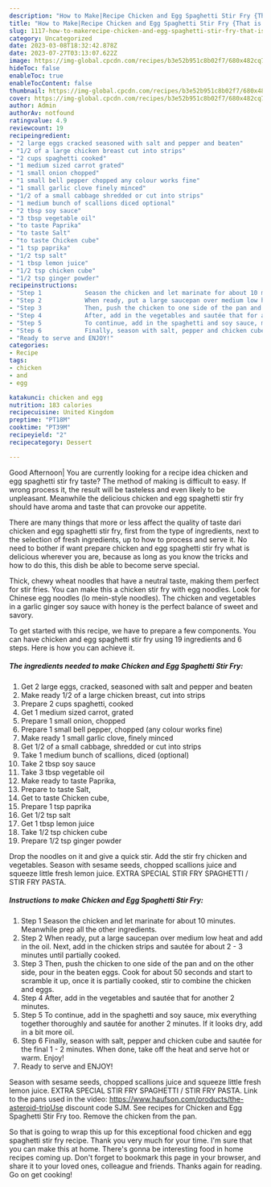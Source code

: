```yaml
---
description: "How to Make|Recipe Chicken and Egg Spaghetti Stir Fry {That is Delicious"
title: "How to Make|Recipe Chicken and Egg Spaghetti Stir Fry {That is Delicious"
slug: 1117-how-to-makerecipe-chicken-and-egg-spaghetti-stir-fry-that-is-delicious
category: Uncategorized
date: 2023-03-08T18:32:42.878Z
date: 2023-07-27T03:13:07.622Z
image: https://img-global.cpcdn.com/recipes/b3e52b951c8b02f7/680x482cq70/chicken-and-egg-spaghetti-stir-fry-recipe-main-photo.jpg
hideToc: false
enableToc: true
enableTocContent: false
thumbnail: https://img-global.cpcdn.com/recipes/b3e52b951c8b02f7/680x482cq70/chicken-and-egg-spaghetti-stir-fry-recipe-main-photo.jpg
cover: https://img-global.cpcdn.com/recipes/b3e52b951c8b02f7/680x482cq70/chicken-and-egg-spaghetti-stir-fry-recipe-main-photo.jpg
author: Admin
authorAv: notfound
ratingvalue: 4.9
reviewcount: 19
recipeingredient:
- "2 large eggs cracked seasoned with salt and pepper and beaten"
- "1/2 of a large chicken breast cut into strips"
- "2 cups spaghetti cooked"
- "1 medium sized carrot grated"
- "1 small onion chopped"
- "1 small bell pepper chopped any colour works fine"
- "1 small garlic clove finely minced"
- "1/2 of a small cabbage shredded or cut into strips"
- "1 medium bunch of scallions diced optional"
- "2 tbsp soy sauce"
- "3 tbsp vegetable oil"
- "to taste Paprika"
- "to taste Salt"
- "to taste Chicken cube"
- "1 tsp paprika"
- "1/2 tsp salt"
- "1 tbsp lemon juice"
- "1/2 tsp chicken cube"
- "1/2 tsp ginger powder"
recipeinstructions:
- "Step 1            Season the chicken and let marinate for about 10 minutes. Meanwhile prep all the other ingredients."
- "Step 2            When ready, put a large saucepan over medium low heat and add in the oil. Next, add in the chicken strips and sautée for about 2 - 3 minutes until partially cooked."
- "Step 3            Then, push the chicken to one side of the pan and on the other side, pour in the beaten eggs. Cook for about 50 seconds and start to scramble it up, once it is partially cooked, stir to combine the chicken and eggs."
- "Step 4            After, add in the vegetables and sautée that for another 2 minutes."
- "Step 5            To continue, add in the spaghetti and soy sauce, mix everything together thoroughly and sautée for another 2 minutes. If it looks dry, add in a bit more oil."
- "Step 6            Finally, season with salt, pepper and chicken cube and sautée for the final 1 - 2 minutes. When done, take off the heat and serve hot or warm. Enjoy!"
- "Ready to serve and ENJOY!"
categories:
- Recipe
tags:
- chicken
- and
- egg

katakunci: chicken and egg 
nutrition: 183 calories
recipecuisine: United Kingdom
preptime: "PT18M"
cooktime: "PT39M"
recipeyield: "2"
recipecategory: Dessert

---
```



Good Afternoon| You are currently looking for a recipe idea chicken and egg spaghetti stir fry taste? The method of making is difficult to easy. If wrong process it, the result will be tasteless and even likely to be unpleasant. Meanwhile the delicious chicken and egg spaghetti stir fry should have aroma and taste that can provoke our appetite.






There are many things that more or less affect the quality of taste dari chicken and egg spaghetti stir fry, first from the type of ingredients, next to the selection of fresh ingredients, up to how to process and serve it. No need to bother if want prepare chicken and egg spaghetti stir fry what is delicious wherever you are, because as long as you know the tricks and how to do this, this dish be able to become serve  special.


Thick, chewy wheat noodles that have a neutral taste, making them perfect for stir fries. You can make this a chicken stir fry with egg noodles. Look for Chinese egg noodles (lo mein-style noodles). The chicken and vegetables in a garlic ginger soy sauce with honey is the perfect balance of sweet and savory.


To get started with this recipe, we have to prepare a few components. You can have chicken and egg spaghetti stir fry using 19 ingredients and 6 steps. Here is how you can achieve it.

<!--inarticleads1-->

##### The ingredients needed to make Chicken and Egg Spaghetti Stir Fry:

1. Get 2 large eggs, cracked, seasoned with salt and pepper and beaten
1. Make ready 1/2 of a large chicken breast, cut into strips
1. Prepare 2 cups spaghetti, cooked
1. Get 1 medium sized carrot, grated
1. Prepare 1 small onion, chopped
1. Prepare 1 small bell pepper, chopped (any colour works fine)
1. Make ready 1 small garlic clove, finely minced
1. Get 1/2 of a small cabbage, shredded or cut into strips
1. Take 1 medium bunch of scallions, diced (optional)
1. Take 2 tbsp soy sauce
1. Take 3 tbsp vegetable oil
1. Make ready to taste Paprika,
1. Prepare to taste Salt,
1. Get to taste Chicken cube,
1. Prepare 1 tsp paprika
1. Get 1/2 tsp salt
1. Get 1 tbsp lemon juice
1. Take 1/2 tsp chicken cube
1. Prepare 1/2 tsp ginger powder


Drop the noodles on it and give a quick stir. Add the stir fry chicken and vegetables. Season with sesame seeds, chopped scallions juice and squeeze little fresh lemon juice. EXTRA SPECIAL STIR FRY SPAGHETTI / STIR FRY PASTA. 

<!--inarticleads2-->

##### Instructions to make Chicken and Egg Spaghetti Stir Fry:

1. Step 1            Season the chicken and let marinate for about 10 minutes. Meanwhile prep all the other ingredients.
1. Step 2            When ready, put a large saucepan over medium low heat and add in the oil. Next, add in the chicken strips and sautée for about 2 - 3 minutes until partially cooked.
1. Step 3            Then, push the chicken to one side of the pan and on the other side, pour in the beaten eggs. Cook for about 50 seconds and start to scramble it up, once it is partially cooked, stir to combine the chicken and eggs.
1. Step 4            After, add in the vegetables and sautée that for another 2 minutes.
1. Step 5            To continue, add in the spaghetti and soy sauce, mix everything together thoroughly and sautée for another 2 minutes. If it looks dry, add in a bit more oil.
1. Step 6            Finally, season with salt, pepper and chicken cube and sautée for the final 1 - 2 minutes. When done, take off the heat and serve hot or warm. Enjoy!
1. Ready to serve and ENJOY!

Season with sesame seeds, chopped scallions juice and squeeze little fresh lemon juice. EXTRA SPECIAL STIR FRY SPAGHETTI / STIR FRY PASTA. Link to the pans used in the video: https://www.haufson.com/products/the-asteroid-trioUse discount code SJM. See recipes for Chicken and Egg Spaghetti Stir Fry too. Remove the chicken from the pan. 

So that is going to wrap this up for this exceptional food chicken and egg spaghetti stir fry recipe. Thank you very much for your time. I'm sure that you can make this at home. There's gonna be interesting food in home recipes coming up. Don't forget to bookmark this page in your browser, and share it to your loved ones, colleague and friends. Thanks again for reading. Go on get cooking!
